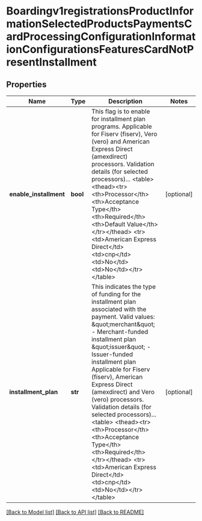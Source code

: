 # Boardingv1registrationsProductInformationSelectedProductsPaymentsCardProcessingConfigurationInformationConfigurationsFeaturesCardNotPresentInstallment

## Properties
Name | Type | Description | Notes
------------ | ------------- | ------------- | -------------
**enable_installment** | **bool** | This flag is to enable for installment plan programs. Applicable for Fiserv (fiserv), Vero (vero) and American Express Direct (amexdirect) processors.  Validation details (for selected processors)...  &lt;table&gt; &lt;thead&gt;&lt;tr&gt;&lt;th&gt;Processor&lt;/th&gt;&lt;th&gt;Acceptance Type&lt;/th&gt;&lt;th&gt;Required&lt;/th&gt;&lt;th&gt;Default Value&lt;/th&gt;&lt;/tr&gt;&lt;/thead&gt; &lt;tr&gt;&lt;td&gt;American Express Direct&lt;/td&gt;&lt;td&gt;cnp&lt;/td&gt;&lt;td&gt;No&lt;/td&gt;&lt;td&gt;No&lt;/td&gt;&lt;/tr&gt; &lt;/table&gt;  | [optional] 
**installment_plan** | **str** | This indicates the type of funding for the installment plan associated with the payment.  Valid values: \&quot;merchant\&quot; - Merchant-funded installment plan \&quot;issuer\&quot; - Issuer-funded installment plan  Applicable for Fiserv (fiserv), American Express Direct (amexdirect) and Vero (vero) processors.  Validation details (for selected processors)...  &lt;table&gt; &lt;thead&gt;&lt;tr&gt;&lt;th&gt;Processor&lt;/th&gt;&lt;th&gt;Acceptance Type&lt;/th&gt;&lt;th&gt;Required&lt;/th&gt;&lt;/tr&gt;&lt;/thead&gt; &lt;tr&gt;&lt;td&gt;American Express Direct&lt;/td&gt;&lt;td&gt;cnp&lt;/td&gt;&lt;td&gt;No&lt;/td&gt;&lt;/tr&gt; &lt;/table&gt;  | [optional] 

[[Back to Model list]](../README.md#documentation-for-models) [[Back to API list]](../README.md#documentation-for-api-endpoints) [[Back to README]](../README.md)


